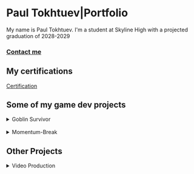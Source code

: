 # Paul Tokhtuev|Portfolio
My name is Paul Tokhtuev. I'm a student at Skyline High with a projected graduation of 2028-2029
### [Contact me](mailto:masterpaul562@gmail.com)
## My certifications 
[Certification](https://github.com/Masterpaul562/PaulTokhtuev-Portfolio/blob/main/Doc/Paul%20Tokhtuev_Game%20Development%20Fundamentals_12132024.pdf)
## Some of my game dev projects
<details> 
  <summary>Goblin Survivor</summary>
An unfinished demo for my game dev 1 class. The premise was to create something like Vampire Survivor. The gameplay is that different enemies shoot at or chase you, and you have to shoot them back while collecting coins to upgrade your weapons.  We used Processing to create it. My job on the team was coding, so I created the enemy and projectile logic.

  <br>
  
 [Game Repo](https://github.com/Masterpaul562/gamedevteam3)
 
  
[Enemy](https://github.com/Masterpaul562/gamedevteam3/blob/main/src/GoblinSurvivor/Enemy.pde)
  
[Projectile](https://github.com/Masterpaul562/gamedevteam3/blob/main/src/GoblinSurvivor/Projectile.pde)
  
![Example](https://github.com/user-attachments/assets/8130b81b-2845-40ff-9e15-cf82af3bc646)
</details>
<br>
<details> 
  <summary>Momentum-Break</summary>
  A short game made in Unity. I'm currently working on it, so it is unfinished. We went with a beat 'em up style to the game, so its focus is on comboing the enemies and simple progressing forward through a simple level.  
  <br>
  
  [Game Repo](https://github.com/Masterpaul562/Momentum-Break)

  ![GamePlay1](https://github.com/user-attachments/assets/c096fcbb-47b7-4ff1-bddf-ae74a32f7c22)


</details>

  
  ## Other Projects

  
<details> 
  

  
  <summary>Video Production</summary>
  
Projects I made for my Video Production class. I work with a team to gather footage and did all the editing in the videos below. I learned the basics of Premiere Pro and how to import and export the files needed to make videos. 

<br>

  A video that is supposed to spotlight the stage crew that is here at Skyline. 
  
[Watch](https://drive.google.com/file/d/1uQE4hhBP7PsaYfUbe0ks8hiXNjcjFIl6/view?usp=sharing)

A short outro piece that was planned to play at the end of video announcements. Shows who did what to produce the announcements.   

[Watch](https://drive.google.com/file/d/1FS4eVfCzRmqkWVNlYJe1lpM0wAxW9A1f/view?usp=sharing)
</details>
